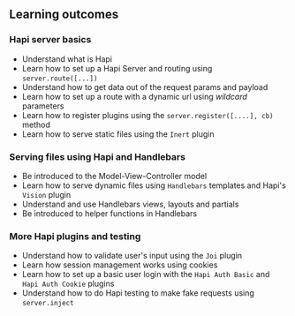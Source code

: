 ## Learning outcomes

### Hapi server basics
- Understand what is Hapi
- Learn how to set up a Hapi Server and routing using `server.route([...])`
- Understand how to get data out of the request params and payload
- Learn how to set up a route with a dynamic url using *wildcard* parameters
- Learn how to register plugins using the `server.register([....], cb)` method
- Learn how to serve static files using the `Inert` plugin

### Serving files using Hapi and Handlebars
- Be introduced to the Model-View-Controller model
- Learn how to serve dynamic files using `Handlebars` templates and Hapi's `Vision` plugin
- Understand and use Handlebars views, layouts and partials
- Be introduced to helper functions in Handlebars

### More Hapi plugins and testing
- Understand how to validate user's input using the `Joi` plugin
- Learn how session management works using cookies
- Learn how to set up a basic user login with the `Hapi Auth Basic` and `Hapi Auth Cookie` plugins
- Understand how to do Hapi testing to make fake requests using `server.inject`
